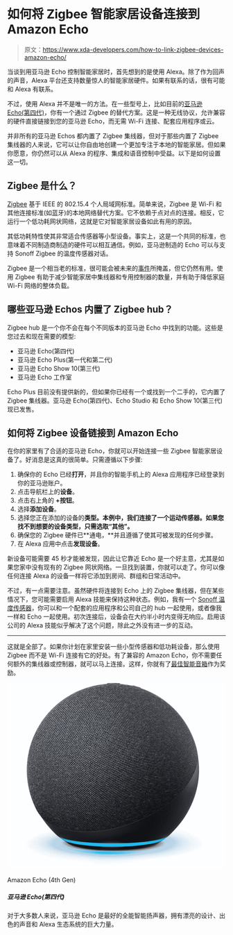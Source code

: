 # 如何将 Zigbee 智能家居设备连接到 Amazon Echo

> 原文：<https://www.xda-developers.com/how-to-link-zigbee-devices-amazon-echo/>

当谈到用亚马逊 Echo 控制智能家居时，首先想到的是使用 Alexa。除了作为回声的声音，Alexa 平台还支持数量惊人的智能家居硬件。如果有联系的话，很有可能和 Alexa 有联系。

不过，使用 Alexa 并不是唯一的方法。在一些型号上，比如目前的[亚马逊 Echo(第四代)](https://www.xda-developers.com/amazon-echo-4th-gen-review/)，你有一个通过 Zigbee 的替代方案。这是一种无线协议，允许兼容的硬件直接链接到您的亚马逊 Echo，而无需 Wi-Fi 连接、配套应用程序或云。

并非所有的亚马逊 Echos 都内置了 Zigbee 集线器，但对于那些内置了 Zigbee 集线器的人来说，它可以让你自由地创建一个更加专注于本地的智能家居。但如果你愿意，你仍然可以从 Alexa 的程序、集成和语音控制中受益。以下是如何设置这一切。

## Zigbee 是什么？

[Zigbee](https://csa-iot.org/all-solutions/zigbee/) 基于 IEEE 的 802.15.4 个人局域网标准。简单来说，Zigbee 是 Wi-Fi 和其他连接标准(如蓝牙)的本地网络替代方案。它不依赖于点对点的连接。相反，它运行一个低功耗网状网络，这就是它对智能家居设备如此有用的原因。

其低功耗特性使其非常适合传感器等小型设备。事实上，这是一个共同的标准，也意味着不同制造商制造的硬件可以相互通信。例如，亚马逊制造的 Echo 可以与支持 Sonoff Zigbee 的温度传感器对话。

Zigbee 是一个相当老的标准，很可能会被未来的[事件](https://www.xda-developers.com/android-google-nest-matter/)所掩盖，但它仍然有用。使用 Zigbee 有助于减少智能家居中集线器和专用控制器的数量，并有助于降低家庭 Wi-Fi 网络的整体负载。

## 哪些亚马逊 Echos 内置了 Zigbee hub？

Zigbee hub 是一个你不会在每个不同版本的亚马逊 Echo 中找到的功能。这些是您过去和现在需要的模型:

*   亚马逊 Echo(第四代)
*   亚马逊 Echo Plus(第一代和第二代)
*   亚马逊 Echo Show 10(第三代)
*   亚马逊 Echo 工作室

Echo Plus 目前没有提供新的，但如果你已经有一个或找到一个二手的，它内置了 Zigbee 集线器。亚马逊 Echo(第四代)、Echo Studio 和 Echo Show 10(第三代)现已发售。

## 如何将 Zigbee 设备链接到 Amazon Echo

在你的家里有了合适的亚马逊 Echo，你就可以开始连接一些 Zigbee 智能家居设备了。好消息是这真的很简单。只需遵循以下步骤:

1.  确保你的 Echo 已经**打开**，并且你的智能手机上的 Alexa 应用程序已经登录到你的亚马逊账户。
2.  点击导航栏上的**设备**。
3.  点击右上角的 **+按钮**。
4.  选择**添加设备**。
5.  选择您正在添加的设备的**类型。本例中，我们连接了一个运动传感器。如果您找不到想要的设备类型，只需选取“其他”。**
6.  确保您的 Zigbee 硬件已**通电，**并且遵循了使其可被发现的任何步骤。
7.  在 Alexa 应用中点击**发现设备**。

新设备可能需要 45 秒才能被发现，因此让它靠近 Echo 是一个好主意，尤其是如果您家中没有现有的 Zigbee 网状网络。一旦找到装置，你就可以走了。你可以像任何连接 Alexa 的设备一样将它添加到房间、群组和日常活动中。

不过，有一点需要注意。虽然硬件将连接到 Echo 上的 Zigbee 集线器，但在某些情况下，您可能需要启用 Alexa 技能来保持这种状态。例如，我有一个 [Sonoff 温度传感器](https://www.amazon.com/Temperature-Humidity-Checking-Thermometer-Hygrometer/dp/B08BCJNDYQ/?tag=xda-5nrtf6p-20&ascsubtag=UUxdaUeUpU41354&asc_refurl=https%3A%2F%2Fwww.xda-developers.com%2Fhow-to-link-zigbee-devices-amazon-echo%2F&asc_campaign=Evergreen)，你可以和一个配套的应用程序和公司自己的 hub 一起使用，或者像我一样和 Echo 一起使用。初次连接后，设备会在大约半小时内变得无响应。启用该公司的 Alexa 技能似乎解决了这个问题，除此之外没有进一步的互动。

* * *

这就是全部了。如果你计划在家里安装一些小型传感器和低功耗设备，那么使用 Zigbee 而不是 Wi-Fi 连接有它的好处。有了兼容的 Amazon Echo，你不需要任何额外的集线器或控制器，就可以马上连接。这样，你就有了[最佳智能音箱](https://www.xda-developers.com/best-smart-speakers/)作为奖励。

 <picture>![The Amazon Echo is the best all-around smart speaker for most people with a nice design, great sound and the immense power of the Alexa ecosystem at its disposal.](img/82c4294cd1e55d681d456155362864d1.png)</picture> 

Amazon Echo (4th Gen)

##### 亚马逊 Echo(第四代)

对于大多数人来说，亚马逊 Echo 是最好的全能智能扬声器，拥有漂亮的设计、出色的声音和 Alexa 生态系统的巨大力量。